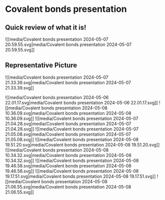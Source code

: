 # Covalent bonds presentation

## Quick review of what it is!

![[media/Covalent bonds presentation 2024-05-07 20.59.55.svg|media/Covalent bonds presentation 2024-05-07 20.59.55.svg]]

## Representative Picture

![[media/Covalent bonds presentation 2024-05-07 21.33.39.svg|media/Covalent bonds presentation 2024-05-07 21.33.39.svg]]

![[media/Covalent bonds presentation 2024-05-06 22.01.17.svg|media/Covalent bonds presentation 2024-05-06 22.01.17.svg]]
![[media/Covalent bonds presentation 2024-05-08 10.36.09.svg|media/Covalent bonds presentation 2024-05-08 10.36.09.svg]]
![[media/Covalent bonds presentation 2024-05-07 21.04.28.svg|media/Covalent bonds presentation 2024-05-07 21.04.28.svg]]
![[media/Covalent bonds presentation 2024-05-07 21.05.08.svg|media/Covalent bonds presentation 2024-05-07 21.05.08.svg]]
![[media/Covalent bonds presentation 2024-05-08 19.51.20.svg|media/Covalent bonds presentation 2024-05-08 19.51.20.svg]]
![[media/Covalent bonds presentation 2024-05-08 10.34.32.svg|media/Covalent bonds presentation 2024-05-08 10.34.32.svg]]
![[media/Covalent bonds presentation 2024-05-08 19.46.58.svg|media/Covalent bonds presentation 2024-05-08 19.46.58.svg]]
![[media/Covalent bonds presentation 2024-05-08 19.17.51.svg|media/Covalent bonds presentation 2024-05-08 19.17.51.svg]]
![[media/Covalent bonds presentation 2024-05-08 21.06.55.svg|media/Covalent bonds presentation 2024-05-08 21.06.55.svg]]
